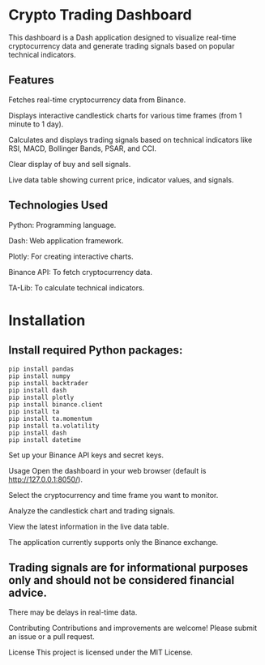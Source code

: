 # Crypto Trading Dashboard
This dashboard is a Dash application designed to visualize real-time cryptocurrency data and generate trading signals based on popular technical indicators.

## Features
Fetches real-time cryptocurrency data from Binance.

Displays interactive candlestick charts for various time frames (from 1 minute to 1 day).

Calculates and displays trading signals based on technical indicators like RSI, MACD, Bollinger Bands, PSAR, and CCI.

Clear display of buy and sell signals.

Live data table showing current price, indicator values, and signals.

## Technologies Used
Python: Programming language.

Dash: Web application framework.

Plotly: For creating interactive charts.

Binance API: To fetch cryptocurrency data.

TA-Lib: To calculate technical indicators.

# Installation
## Install required Python packages:

``` 
pip install pandas
pip install numpy
pip install backtrader
pip install dash
pip install plotly
pip install binance.client
pip install ta
pip install ta.momentum
pip install ta.volatility
pip install dash
pip install datetime
 ```

Set up your Binance API keys and secret keys.

Usage
Open the dashboard in your web browser (default is http://127.0.0.1:8050/).

Select the cryptocurrency and time frame you want to monitor.

Analyze the candlestick chart and trading signals.

View the latest information in the live data table.

The application currently supports only the Binance exchange.

## Trading signals are for informational purposes only and should not be considered financial advice.

There may be delays in real-time data.

Contributing
Contributions and improvements are welcome! Please submit an issue or a pull request.

License
This project is licensed under the MIT License.
